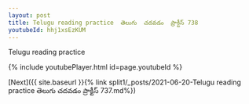```yaml
---
layout: post
title: Telugu reading practice  తెలుగు  చదవడం  ప్రాక్టీస్ 738
youtubeId: hhj1xsEzKUM
---
```

 
 
Telugu reading practice
 
 
 
 
 


{% include youtubePlayer.html id=page.youtubeId %}
 
[Next]({{ site.baseurl }}{% link  split1/_posts/2021-06-20-Telugu reading practice  తెలుగు  చదవడం  ప్రాక్టీస్ 737.md%})
 
